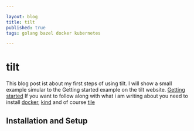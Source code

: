 ```yaml
---

layout: blog
title: tilt
published: true
tags: golang bazel docker kubernetes

---
```


# tilt

This blog post ist about my first steps of using tilt. I will show a small example simular to the Getting started example on the tilt website. [Getting started](https://docs.tilt.dev/)
If you want to follow along with what i am writing about you need to install [docker](https://docs.docker.com/get-docker/), [kind](https://kind.sigs.k8s.io/) and of course [tile](https://docs.tilt.dev/install.html)

## Installation and Setup












